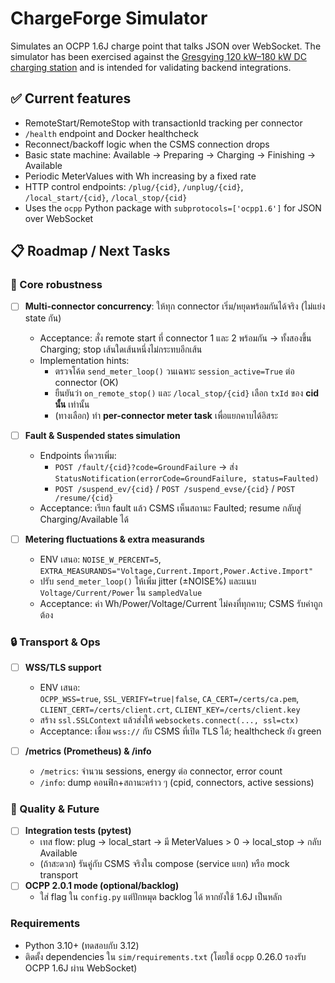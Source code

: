 # ChargeForge Simulator

Simulates an OCPP 1.6J charge point that talks JSON over WebSocket. The
simulator has been exercised against the [Gresgying 120 kW–180 kW DC charging
station](https://www.gresgying.global/product/120kw-180kw-dc-charging-station.html)
and is intended for validating backend integrations.

## ✅ Current features

- RemoteStart/RemoteStop with transactionId tracking per connector
- `/health` endpoint and Docker healthcheck
- Reconnect/backoff logic when the CSMS connection drops
- Basic state machine: Available → Preparing → Charging → Finishing → Available
- Periodic MeterValues with Wh increasing by a fixed rate
- HTTP control endpoints: `/plug/{cid}`, `/unplug/{cid}`, `/local_start/{cid}`, `/local_stop/{cid}`
- Uses the `ocpp` Python package with `subprotocols=['ocpp1.6']` for JSON over WebSocket

## 📋 Roadmap / Next Tasks

### 🔶 Core robustness
- [ ] **Multi-connector concurrency**: ให้ทุก connector เริ่ม/หยุดพร้อมกันได้จริง (ไม่แย่ง state กัน)
  - Acceptance: สั่ง remote start ที่ connector 1 และ 2 พร้อมกัน → ทั้งสองขึ้น Charging; stop เส้นใดเส้นหนึ่งไม่กระทบอีกเส้น
  - Implementation hints:
    - ตรวจโค้ด `send_meter_loop()` วนเฉพาะ `session_active=True` ต่อ connector (OK)
    - ยืนยันว่า `on_remote_stop()` และ `/local_stop/{cid}` เลือก `txId` ของ **cid นั้น** เท่านั้น
    - (ทางเลือก) ทำ **per-connector meter task** เพื่อแยกคาบได้อิสระ

- [ ] **Fault & Suspended states simulation**
  - Endpoints ที่ควรเพิ่ม:
    - `POST /fault/{cid}?code=GroundFailure` → ส่ง `StatusNotification(errorCode=GroundFailure, status=Faulted)`
    - `POST /suspend_ev/{cid}` / `POST /suspend_evse/{cid}` / `POST /resume/{cid}`
  - Acceptance: เรียก fault แล้ว CSMS เห็นสถานะ Faulted; resume กลับสู่ Charging/Available ได้

- [ ] **Metering fluctuations & extra measurands**
  - ENV เสนอ: `NOISE_W_PERCENT=5`, `EXTRA_MEASURANDS="Voltage,Current.Import,Power.Active.Import"`
  - ปรับ `send_meter_loop()` ให้เพิ่ม jitter (±NOISE%) และแนบ `Voltage/Current/Power` ใน `sampledValue`
  - Acceptance: ค่า Wh/Power/Voltage/Current ไม่คงที่ทุกคาบ; CSMS รับค่าถูกต้อง

### 🔒 Transport & Ops
- [ ] **WSS/TLS support**
  - ENV เสนอ:  
    `OCPP_WSS=true`, `SSL_VERIFY=true|false`, `CA_CERT=/certs/ca.pem`, `CLIENT_CERT=/certs/client.crt`, `CLIENT_KEY=/certs/client.key`
  - สร้าง `ssl.SSLContext` แล้วส่งให้ `websockets.connect(..., ssl=ctx)`
  - Acceptance: เชื่อม `wss://` กับ CSMS ที่เปิด TLS ได้; healthcheck ยัง green

- [ ] **/metrics (Prometheus) & /info**
  - `/metrics`: จำนวน sessions, energy ต่อ connector, error count
  - `/info`: dump คอนฟิก+สถานะคร่าว ๆ (cpid, connectors, active sessions)

### 🧪 Quality & Future
- [ ] **Integration tests (pytest)**
  - เทส flow: plug → local_start → มี MeterValues > 0 → local_stop → กลับ Available
  - (ถ้าสะดวก) รันคู่กับ CSMS จริงใน compose (service แยก) หรือ mock transport
- [ ] **OCPP 2.0.1 mode (optional/backlog)**  
  - ใส่ flag ใน `config.py` แต่ปักหมุด backlog ได้ หากยังใช้ 1.6J เป็นหลัก

### Requirements
- Python 3.10+ (ทดสอบกับ 3.12)
- ติดตั้ง dependencies ใน `sim/requirements.txt` (โดยใช้ `ocpp` 0.26.0 รองรับ OCPP 1.6J ผ่าน WebSocket)

